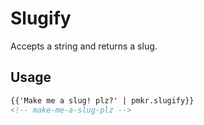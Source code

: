 # Slugify

Accepts a string and returns a slug.

## Usage

```html
{{'Make me a slug! plz?' | pmkr.slugify}}
<!-- make-me-a-slug-plz -->
```